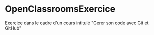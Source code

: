 # OpenClassroomsExercice
Exercice dans le cadre d'un cours intitulé "Gerer son code avec Git et GitHub"
